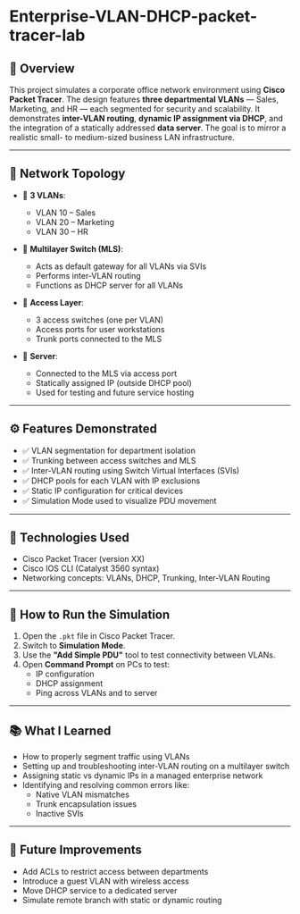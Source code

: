 # Enterprise-VLAN-DHCP-packet-tracer-lab
## 📘 Overview

This project simulates a corporate office network environment using **Cisco Packet Tracer**. The design features **three departmental VLANs** — Sales, Marketing, and HR — each segmented for security and scalability. It demonstrates **inter-VLAN routing**, **dynamic IP assignment via DHCP**, and the integration of a statically addressed **data server**. The goal is to mirror a realistic small- to medium-sized business LAN infrastructure.

---

## 🧱 Network Topology

- 🔹 **3 VLANs**: 
  - VLAN 10 – Sales  
  - VLAN 20 – Marketing  
  - VLAN 30 – HR

- 🔹 **Multilayer Switch (MLS)**:
  - Acts as default gateway for all VLANs via SVIs
  - Performs inter-VLAN routing
  - Functions as DHCP server for all VLANs

- 🔹 **Access Layer**:
  - 3 access switches (one per VLAN)
  - Access ports for user workstations
  - Trunk ports connected to the MLS

- 🔹 **Server**:
  - Connected to the MLS via access port
  - Statically assigned IP (outside DHCP pool)
  - Used for testing and future service hosting

---

## ⚙️ Features Demonstrated

- ✅ VLAN segmentation for department isolation
- ✅ Trunking between access switches and MLS
- ✅ Inter-VLAN routing using Switch Virtual Interfaces (SVIs)
- ✅ DHCP pools for each VLAN with IP exclusions
- ✅ Static IP configuration for critical devices
- ✅ Simulation Mode used to visualize PDU movement

---

## 🧪 Technologies Used

- Cisco Packet Tracer (version XX)
- Cisco IOS CLI (Catalyst 3560 syntax)
- Networking concepts: VLANs, DHCP, Trunking, Inter-VLAN Routing

---

## 🚀 How to Run the Simulation

1. Open the `.pkt` file in Cisco Packet Tracer.
2. Switch to **Simulation Mode**.
3. Use the **"Add Simple PDU"** tool to test connectivity between VLANs.
4. Open **Command Prompt** on PCs to test:
   - IP configuration
   - DHCP assignment
   - Ping across VLANs and to server

---


## 📚 What I Learned

- How to properly segment traffic using VLANs
- Setting up and troubleshooting inter-VLAN routing on a multilayer switch
- Assigning static vs dynamic IPs in a managed enterprise network
- Identifying and resolving common errors like:
  - Native VLAN mismatches
  - Trunk encapsulation issues
  - Inactive SVIs

---

## 🧩 Future Improvements

- Add ACLs to restrict access between departments
- Introduce a guest VLAN with wireless access
- Move DHCP service to a dedicated server
- Simulate remote branch with static or dynamic routing
